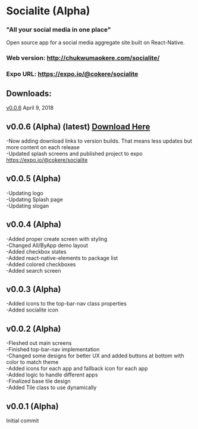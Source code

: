 # Socialite (Alpha)
### "All your social media in one place"  
Open source app for a social media aggregate site built on React-Native.  
### Web version: http://chukwumaokere.com/socialite/  
### Expo URL: https://expo.io/@cokere/socialite  
  
  

## Downloads:  
[v0.0.6](http://chukwumaokere.com/socialite/downloads/socialitev006.tar.gz) April 9, 2018  
  

## v0.0.6 (Alpha) (latest) [Download Here](http://chukwumaokere.com/socialite/downloads/socialitev006.tar.gz)
-Now adding download links to version builds. That means less updates but more content on each release  
-Updated splash screens and published project to expo https://expo.io/@cokere/socialite  

## v0.0.5 (Alpha)
-Updating logo  
-Updating Splash page  
-Updating slogan  

## v0.0.4 (Alpha)
-Added proper create screen with styling  
-Changed All/ByApp demo layout  
-Added checkbox states  
-Added react-native-elements to package list  
-Added colored checkboxes  
-Added search screen  

## v0.0.3 (Alpha)  
-Added icons to the top-bar-nav class properties  
-Added socialite icon  

## v0.0.2 (Alpha)
-Fleshed out main screens  
-Finished top-bar-nav implementation  
-Changed some designs for better UX and added buttons at bottom with color to match theme  
-Added icons for each app and fallback icon for each app  
-Added logic to handle different apps  
-Finalized base tile design  
-Added Tile class to use dynamically  

## v0.0.1 (Alpha)
Initial commit  
